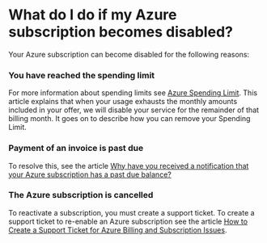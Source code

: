 <properties
	pageTitle="What do I do if my Azure subscription becomes disabled? | Windows Azure"
	description="Describes the reasons and resolution for Azure subscription becomes disabled"
	services="billing"
	documentationCenter=""
	authors="genlin"
	manager="jarrettr"
	editor="na"
	tags="billing"
	/>

<tags
	ms.service="billing"
	ms.date="11/23/2015"
	wacn.date=""/>

# What do I do if my Azure subscription becomes disabled?

Your Azure subscription can become disabled for the following reasons:

### You have reached the spending limit

For more information about spending limits see [Azure Spending Limit](https://azure.microsoft.com/pricing/spending-limits/). This article explains that when your usage exhausts the monthly amounts included in your offer, we will disable your service for the remainder of that billing month. It goes on to describe how you can remove your Spending Limit.

### Payment of an invoice is past due

To resolve this, see the article [Why have you received a notification that your Azure subscription has a past due balance?](/documentation/articles/billing-azure-subscription-past-due-balance)

### The Azure subscription is cancelled

To reactivate a subscription, you must create a support ticket. To create a support ticket to re-enable an Azure subscription see the article [How to Create a Support Ticket for Azure Billing and Subscription Issues](/documentation/articles/billing-how-to-create-billing-support-ticket).
